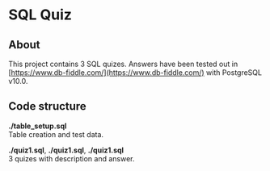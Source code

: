 # SQL Quiz
## About
This project contains 3 SQL quizes. Answers have been tested out in [https://www.db-fiddle.com/](https://www.db-fiddle.com/) with PostgreSQL v10.0.

## Code structure
**./table_setup.sql**<br />
Table creation and test data.

**./quiz1.sql**, **./quiz1.sql**, **./quiz1.sql**<br />
3 quizes with description and answer.
